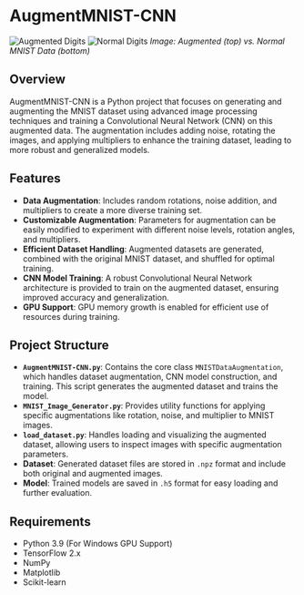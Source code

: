 # AugmentMNIST-CNN
![Augmented Digits](https://github.com/user-attachments/assets/91da3f44-10b3-434c-8a70-a50dcb0f35a1)
![Normal Digits](https://github.com/user-attachments/assets/439e2e84-2c53-4144-830c-88bf1c107f50)
*Image: Augmented (top) vs. Normal MNIST Data (bottom)*
## Overview

AugmentMNIST-CNN is a Python project that focuses on generating and augmenting the MNIST dataset using advanced image processing techniques and training a Convolutional Neural Network (CNN) on this augmented data. The augmentation includes adding noise, rotating the images, and applying multipliers to enhance the training dataset, leading to more robust and generalized models.

## Features

- **Data Augmentation**: Includes random rotations, noise addition, and multipliers to create a more diverse training set.
- **Customizable Augmentation**: Parameters for augmentation can be easily modified to experiment with different noise levels, rotation angles, and multipliers.
- **Efficient Dataset Handling**: Augmented datasets are generated, combined with the original MNIST dataset, and shuffled for optimal training.
- **CNN Model Training**: A robust Convolutional Neural Network architecture is provided to train on the augmented dataset, ensuring improved accuracy and generalization.
- **GPU Support**: GPU memory growth is enabled for efficient use of resources during training.

## Project Structure

- **`AugmentMNIST-CNN.py`**: Contains the core class `MNISTDataAugmentation`, which handles dataset augmentation, CNN model construction, and training. This script generates the augmented dataset and trains the model.
- **`MNIST_Image_Generator.py`**: Provides utility functions for applying specific augmentations like rotation, noise, and multiplier to MNIST images.
- **`load_dataset.py`**: Handles loading and visualizing the augmented dataset, allowing users to inspect images with specific augmentation parameters.
- **Dataset**: Generated dataset files are stored in `.npz` format and include both original and augmented images.
- **Model**: Trained models are saved in `.h5` format for easy loading and further evaluation.

## Requirements

- Python 3.9 (For Windows GPU Support)
- TensorFlow 2.x
- NumPy
- Matplotlib
- Scikit-learn

